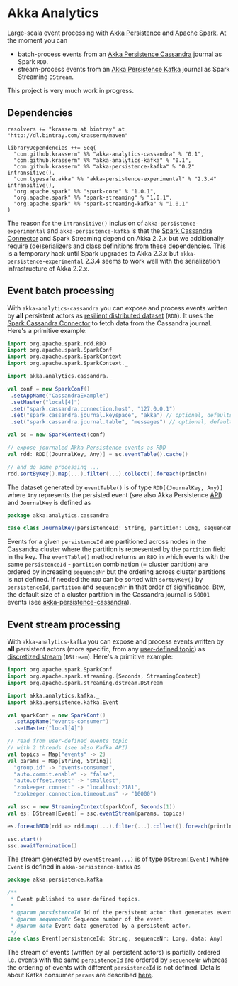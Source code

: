 Akka Analytics
==============

Large-scala event processing with [Akka Persistence](http://doc.akka.io/docs/akka/2.3.4/scala/persistence.html) and [Apache Spark](http://spark.apache.org/). At the moment you can 

- batch-process events from an [Akka Persistence Cassandra](https://github.com/krasserm/akka-persistence-cassandra) journal as Spark `RDD`.
- stream-process events from an [Akka Persistence Kafka](https://github.com/krasserm/akka-persistence-kafka) journal as Spark Streaming `DStream`. 

This project is very much work in progress.

Dependencies
------------

    resolvers += "krasserm at bintray" at "http://dl.bintray.com/krasserm/maven"

    libraryDependencies ++= Seq(
      "com.github.krasserm" %% "akka-analytics-cassandra" % "0.1",
      "com.github.krasserm" %% "akka-analytics-kafka" % "0.1",
      "com.github.krasserm" %% "akka-persistence-kafka" % "0.2" intransitive(),
      "com.typesafe.akka" %% "akka-persistence-experimental" % "2.3.4" intransitive(),
      "org.apache.spark" %% "spark-core" % "1.0.1",
      "org.apache.spark" %% "spark-streaming" % "1.0.1",
      "org.apache.spark" %% "spark-streaming-kafka" % "1.0.1"
    )

The reason for the `intransitive()` inclusion of `akka-persistence-experimental` and `akka-persistence-kafka` is that the [Spark Cassandra Connector](https://github.com/datastax/spark-cassandra-connector) and Spark Streaming depend on Akka 2.2.x but we additionally require (de)serializers and class definitions from these dependencies. This is a temporary hack until Spark upgrades to Akka 2.3.x but `akka-persistence-experimental` 2.3.4 seems to work well with the serialization infrastructure of Akka 2.2.x. 

Event batch processing
----------------------

With `akka-analytics-cassandra` you can expose and process events written by **all** persistent actors as [resilient distributed dataset](http://spark.apache.org/docs/latest/programming-guide.html#resilient-distributed-datasets-rdds) (`RDD`). It uses the [Spark Cassandra Connector](https://github.com/datastax/spark-cassandra-connector) to fetch data from the Cassandra journal. Here's a primitive example:

 ```scala
import org.apache.spark.rdd.RDD
import org.apache.spark.SparkConf
import org.apache.spark.SparkContext
import org.apache.spark.SparkContext._

import akka.analytics.cassandra._

val conf = new SparkConf()
  .setAppName("CassandraExample")
  .setMaster("local[4]")
  .set("spark.cassandra.connection.host", "127.0.0.1")
  .set("spark.cassandra.journal.keyspace", "akka") // optional, defaults to "akka"
  .set("spark.cassandra.journal.table", "messages") // optional, defaults to "messages"

val sc = new SparkContext(conf)

// expose journaled Akka Persistence events as RDD
val rdd: RDD[(JournalKey, Any)] = sc.eventTable().cache()

// and do some processing ... 
rdd.sortByKey().map(...).filter(...).collect().foreach(println)
```

The dataset generated by `eventTable()` is of type `RDD[(JournalKey, Any)]` where `Any` represents the persisted event (see also Akka Persistence [API](http://doc.akka.io/api/akka/2.3.4/#akka.persistence.package)) and `JournalKey` is defined as

```scala
package akka.analytics.cassandra

case class JournalKey(persistenceId: String, partition: Long, sequenceNr: Long, marker: String)
```

Events for a given `persistenceId` are partitioned across nodes in the Cassandra cluster where the partition is represented by the `partition` field in the key. The `eventTable()` method returns an `RDD` in which events with the same `persistenceId` - `partition` combination (= cluster partition) are ordered by increasing `sequenceNr` but the ordering across cluster partitions is not defined. If needed the `RDD` can be sorted with `sortByKey()` by `persistenceId`, `partition` and `sequenceNr` in that order of significance. Btw, the default size of a cluster partition in the Cassandra journal is `50001` events (see [akka-persistence-cassandra](https://github.com/krasserm/akka-persistence-cassandra)).

Event stream processing
-----------------------

With `akka-analytics-kafka` you can expose and process events written by **all** persistent actors (more specific, from any [user-defined topic](https://github.com/krasserm/akka-persistence-kafka#user-defined-topics)) as [discretized stream](http://spark.apache.org/docs/latest/streaming-programming-guide.html#dstreams) (`DStream`). Here's a primitive example:

```scala
import org.apache.spark.SparkConf
import org.apache.spark.streaming.{Seconds, StreamingContext}
import org.apache.spark.streaming.dstream.DStream

import akka.analytics.kafka._
import akka.persistence.kafka.Event

val sparkConf = new SparkConf()
  .setAppName("events-consumer")
  .setMaster("local[4]")

// read from user-defined events topic 
// with 2 threads (see also Kafka API) 
val topics = Map("events" -> 2)
val params = Map[String, String](
  "group.id" -> "events-consumer",
  "auto.commit.enable" -> "false",  
  "auto.offset.reset" -> "smallest",
  "zookeeper.connect" -> "localhost:2181",
  "zookeeper.connection.timeout.ms" -> "10000")

val ssc = new StreamingContext(sparkConf, Seconds(1))
val es: DStream[Event] = ssc.eventStream(params, topics)

es.foreachRDD(rdd => rdd.map(...).filter(...).collect().foreach(println))

ssc.start()
ssc.awaitTermination()
```

The stream generated by `eventStream(...)` is of type `DStream[Event]` where `Event` is defined in `akka-persistence-kafka` as

```scala
package akka.persistence.kafka

/**
 * Event published to user-defined topics.
 *
 * @param persistenceId Id of the persistent actor that generates event `data`.
 * @param sequenceNr Sequence number of the event.
 * @param data Event data generated by a persistent actor.
 */
case class Event(persistenceId: String, sequenceNr: Long, data: Any)
```

The stream of events (written by all persistent actors) is partially ordered i.e. events with the same `persistenceId` are ordered by `sequenceNr` whereas the ordering of events with different `persistenceId` is not defined. Details about Kafka consumer `params` are described [here](http://kafka.apache.org/documentation.html#consumerconfigs).

